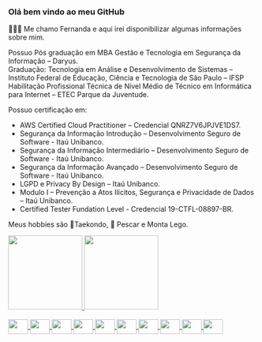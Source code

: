 ### Olá bem vindo ao meu GitHub 
👩🏻‍💻 Me chamo Fernanda e aqui irei disponibilizar algumas informações sobre mim.

Possuo Pós graduação em MBA Gestão e Tecnologia em Segurança da Informação – Daryus.</br>
Graduação: Tecnologia em Análise e Desenvolvimento de Sistemas – Instituto Federal de Educação, Ciência e Tecnologia de São Paulo – IFSP</br>
Habilitação Profissional Técnica de Nível Médio de Técnico em Informática para Internet – ETEC Parque da Juventude.
<p>Possuo certificação em:
<ul>
<li>AWS Certified Cloud Practitioner – Credencial QNRZ7V6JPJVE1DS7.</li>
<li>Segurança da Informação Introdução – Desenvolvimento Seguro de Software - Itaú Unibanco.</li>
<li>Segurança da Informação Intermediário – Desenvolvimento Seguro de Software - Itaú Unibanco.</li>
<li>Segurança da Informação Avançado – Desenvolvimento Seguro de Software - Itaú Unibanco.</li>
<li>LGPD e Privacy By Design – Itaú Unibanco.</li>
<li>Modulo I – Prevenção a Atos Ilícitos, Segurança e Privacidade de Dados – Itaú Unibanco.</li>
<li>Certified Tester Fundation Level - Credencial 19-CTFL-08897-BR.</li>
</ul>

<p> Meus hobbies são 🥋Taekondo, 🎣 Pescar e Monta Lego.</p>

<div>
<a href="https://github.com/Fushikai">
<img height="150em" src="https://github-readme-stats.vercel.app/api?username=Fushikai&show_icons=true&theme=transparent"/>
<img height="150em" src="https://github-readme-stats.vercel.app/api/top-langs/?username=Fushikai&show_icons=true&bg_color=00000000"/>
</div>
<div style="display: inline_block"><br>
<img align="center" alt="" height="30" width="40" src="https://cdn.jsdelivr.net/gh/devicons/devicon/icons/python/python-original.svg">
<img align="center" alt="" height="30" width="40" src="https://cdn.jsdelivr.net/gh/devicons/devicon/icons/selenium/selenium-original.svg">
<img align="center" alt="" height="30" width="40" src="https://cdn.jsdelivr.net/gh/devicons/devicon/icons/cucumber/cucumber-plain.svg">
<img align="center" alt="" height="30" width="40" src="https://cdn.jsdelivr.net/gh/devicons/devicon/icons/jira/jira-original.svg">
<img align="center" alt="" height="30" width="40" src="https://cdn.jsdelivr.net/gh/devicons/devicon/icons/confluence/confluence-original.svg">
<img align="center" alt="" height="30" width="40" src="https://cdn.jsdelivr.net/gh/devicons/devicon/icons/amazonwebservices/amazonwebservices-original.svg">
<img align="center" alt="" height="30" width="40" src="https://cdn.jsdelivr.net/gh/devicons/devicon/icons/mysql/mysql-original.svg">
<img align="center" alt="" height="30" width="40" src="https://cdn.jsdelivr.net/gh/devicons/devicon/icons/grafana/grafana-original.svg">
<img align="center" alt="" height="30" width="40" src="https://cdn.jsdelivr.net/gh/devicons/devicon/icons/jenkins/jenkins-original.svg">
<img align="center" alt="" height="30" width="40" src="https://cdn.jsdelivr.net/gh/devicons/devicon/icons/jupyter/jupyter-original.svg">
